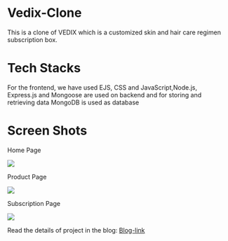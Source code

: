 # Vedix-Clone
This is a clone of VEDIX which is a customized skin and hair care regimen subscription box.

# Tech Stacks
For the frontend, we have used EJS, CSS and JavaScript,Node.js, Express.js and Mongoose are used on backend and for storing and retrieving data MongoDB is used as database

# Screen Shots

<p>Home Page</p>
<img src="https://cdn.shopify.com/s/files/1/0037/7690/5283/files/vx_banner_home_m.jpg?v=1609309318">

<p>Product Page</p>
<img src="https://miro.medium.com/max/700/1*CRGyx1uOut4eiMI0wXub3A.png">
<p>Subscription Page</p>
<img src="https://miro.medium.com/max/700/1*OxcNZ_Hrtd2ZBNWj1idqKg.png">

<p>Read the details of project in the blog: 
  <a href="https://medium.com/@iwilldofine/enhancement-to-our-previous-project-1c0143a8f5c4">Blog-link</a>
</p>

